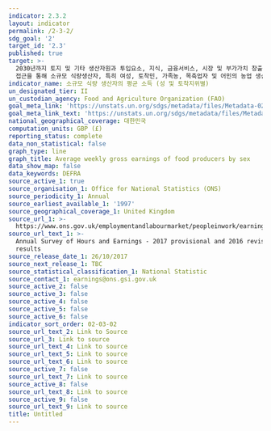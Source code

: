 ```yaml
---
indicator: 2.3.2
layout: indicator
permalink: /2-3-2/
sdg_goal: '2'
target_id: '2.3'
published: true
target: >-
  2030년까지 토지 및 기타 생산자원과 투입요소, 지식, 금융서비스, 시장 및 부가가치 창출과 비농업부문 고용 기회에 대한 안전하고 동등한
  접근을 통해 소규모 식량생산자, 특히 여성, 토착민, 가족농, 목축업자 및 어민의 농업 생산성과 소득을 두 배로 증가
indicator_name: 소규모 식량 생산자의 평균 소득 (성 및 토착지위별)
un_designated_tier: II
un_custodian_agency: Food and Agriculture Organization (FAO)
goal_meta_link: 'https://unstats.un.org/sdgs/metadata/files/Metadata-02-03-02.pdf'
goal_meta_link_text: 'https://unstats.un.org/sdgs/metadata/files/Metadata-02-03-02.pdf'
national_geographical_coverage: 대한민국
computation_units: GBP (£)
reporting_status: complete
data_non_statistical: false
graph_type: line
graph_title: Average weekly gross earnings of food producers by sex
data_show_map: false
data_keywords: DEFRA
source_active_1: true
source_organisation_1: Office for National Statistics (ONS)
source_periodicity_1: Annual
source_earliest_available_1: '1997'
source_geographical_coverage_1: United Kingdom
source_url_1: >-
  https://www.ons.gov.uk/employmentandlabourmarket/peopleinwork/earningsandworkinghours/bulletins/annualsurveyofhoursandearnings/2017provisionaland2016revisedresults
source_url_text_1: >-
  Annual Survey of Hours and Earnings - 2017 provisional and 2016 revised
  results
source_release_date_1: 26/10/2017
source_next_release_1: TBC
source_statistical_classification_1: National Statistic
source_contact_1: earnings@ons.gsi.gov.uk
source_active_2: false
source_active_3: false
source_active_4: false
source_active_5: false
source_active_6: false
indicator_sort_order: 02-03-02
source_url_text_2: Link to Source
source_url_3: Link to source
source_url_text_4: Link to source
source_url_text_5: Link to source
source_url_text_6: Link to source
source_active_7: false
source_url_text_7: Link to source
source_active_8: false
source_url_text_8: Link to source
source_active_9: false
source_url_text_9: Link to source
title: Untitled
---
```

